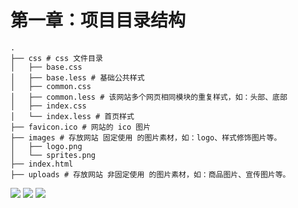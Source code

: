 # 第一章：项目目录结构

```shell
.
├── css # css 文件目录
│   ├── base.css
│   ├── base.less # 基础公共样式
│   ├── common.css
│   ├── common.less # 该网站多个网页相同模块的重复样式，如：头部、底部
│   ├── index.css 
│   └── index.less # 首页样式
├── favicon.ico # 网站的 ico 图片
├── images # 存放网站 固定使用 的图片素材，如：logo、样式修饰图片等。
│   ├── logo.png
│   └── sprites.png
├── index.html
├── uploads # 存放网站 非固定使用 的图片素材，如：商品图片、宣传图片等。
```

<span > <img src="https://img.shields.io/badge/-HTML5-E34F26?style=flat-square&logo=html5&logoColor=white" /> <img src="https://img.shields.io/badge/-CSS3-1572B6?style=flat-square&logo=css3" /> <img src="https://img.shields.io/badge/-JavaScript-oringe?style=flat-square&logo=javascript" /> </span>

